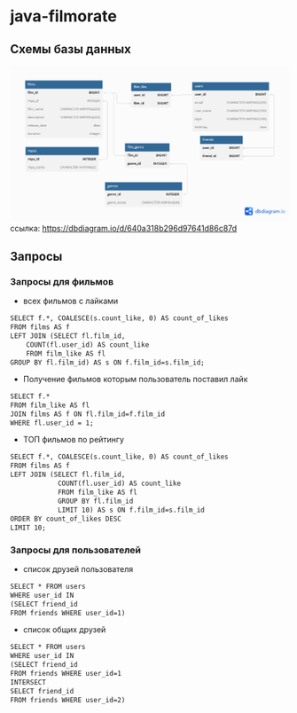 # java-filmorate
## Схемы базы данных
![java-filmorate.png](java-filmorate.png)
ссылка: https://dbdiagram.io/d/640a318b296d97641d86c87d
## Запросы
### Запросы для фильмов
- всех фильмов c лайками 
```roomsql
SELECT f.*, COALESCE(s.count_like, 0) AS count_of_likes
FROM films AS f
LEFT JOIN (SELECT fl.film_id, 
	COUNT(fl.user_id) AS count_like 
    FROM film_like AS fl
GROUP BY fl.film_id) AS s ON f.film_id=s.film_id;
```
- Получение фильмов которым пользователь поставил лайк
```roomsql
SELECT f.*
FROM film_like AS fl
JOIN films AS f ON fl.film_id=f.film_id
WHERE fl.user_id = 1;
```
- ТОП фильмов по рейтингу
```roomsql
SELECT f.*, COALESCE(s.count_like, 0) AS count_of_likes
FROM films AS f
LEFT JOIN (SELECT fl.film_id, 
			COUNT(fl.user_id) AS count_like 
    		FROM film_like AS fl
			GROUP BY fl.film_id 
		   	LIMIT 10) AS s ON f.film_id=s.film_id
ORDER BY count_of_likes DESC
LIMIT 10;
```
### Запросы для пользователей
- список друзей пользователя
```roomsql
SELECT * FROM users
WHERE user_id IN
(SELECT friend_id
FROM friends WHERE user_id=1)
```
- список общих друзей
```roomsql
SELECT * FROM users
WHERE user_id IN 
(SELECT friend_id
FROM friends WHERE user_id=1 
INTERSECT
SELECT friend_id
FROM friends WHERE user_id=2)
```